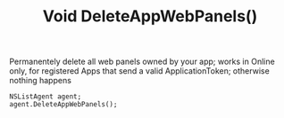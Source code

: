 ﻿---
uid: crmscript_ref_NSListAgent_DeleteAppWebPanels
title: Void DeleteAppWebPanels()
intellisense: NSListAgent.DeleteAppWebPanels
keywords: NSListAgent, DeleteAppWebPanels
so.topic: reference
---

Permanentely delete all web panels owned by your app; works in Online only, for registered Apps that send a valid ApplicationToken; otherwise nothing happens


```crmscript
NSListAgent agent;
agent.DeleteAppWebPanels();
```

